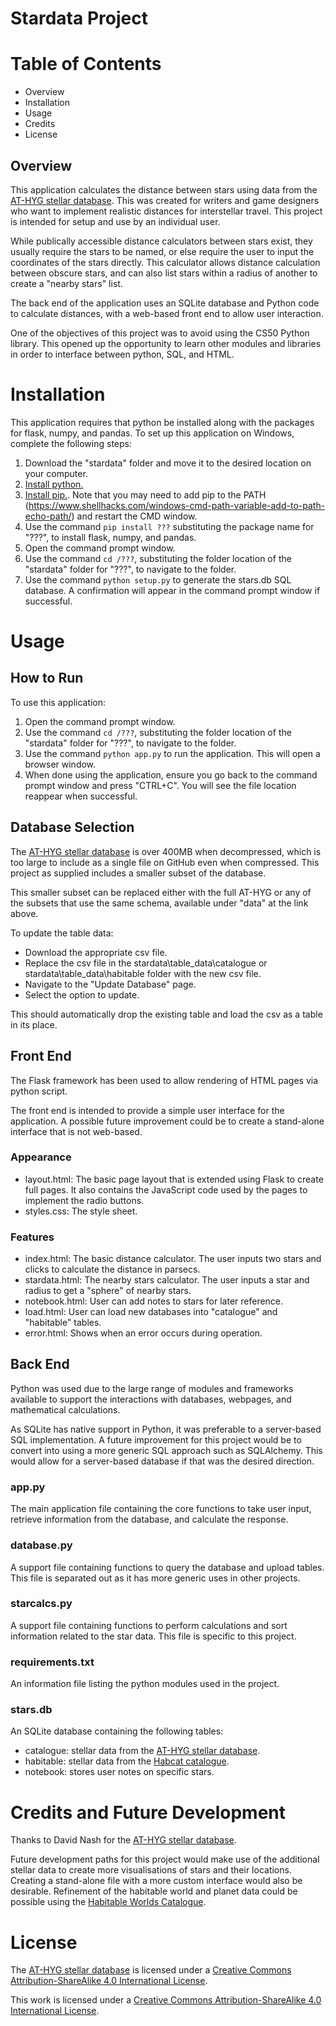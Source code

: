 # Stardata Project

# Table of Contents
- Overview
- Installation
- Usage
- Credits
- License

## Overview
This application calculates the distance between stars using data from the [AT-HYG stellar database](https://codeberg.org/astronexus/athyg.git). This was created for writers and game designers who want to implement realistic distances for interstellar travel. This project is intended for setup and use by an individual user.

While publically accessible distance calculators between stars exist, they usually require the stars to be named, or else require the user to input the coordinates of the stars directly. This calculator allows distance calculation between obscure stars, and can also list stars within a radius of another to create a "nearby stars" list.

The back end of the application uses an SQLite database and Python code to calculate distances, with a web-based front end to allow user interaction.

One of the objectives of this project was to avoid using the CS50 Python library. This opened up the opportunity to learn other modules and libraries in order to interface between python, SQL, and HTML.

# Installation
This application requires that python be installed along with the packages for flask, numpy, and pandas. To set up this application on Windows, complete the following steps:
1. Download the "stardata" folder and move it to the desired location on your computer.
2. [Install python.](https://www.geeksforgeeks.org/python/how-to-install-python-on-windows/)
3. [Install pip.](https://www.geeksforgeeks.org/installation-guide/how-to-install-pip-on-windows/). Note that you may need to add pip to the PATH (https://www.shellhacks.com/windows-cmd-path-variable-add-to-path-echo-path/) and restart the CMD window.
4. Use the command ```pip install ???``` substituting the package name for "???", to install flask, numpy, and pandas.
5. Open the command prompt window.
6. Use the command ```cd /???```, substituting the folder location of the "stardata" folder for "???", to navigate to the folder.
7. Use the command ```python setup.py``` to generate the stars.db SQL database. A confirmation will appear in the command prompt window if successful.

# Usage
## How to Run
To use this application:
1. Open the command prompt window.
2. Use the command ```cd /???```, substituting the folder location of the "stardata" folder for "???", to navigate to the folder.
3. Use the command ```python app.py``` to run the application. This will open a browser window.
4. When done using the application, ensure you go back to the command prompt window and press "CTRL+C". You will see the file location reappear when successful.

## Database Selection
The [AT-HYG stellar database](https://codeberg.org/astronexus/athyg.git) is over 400MB when decompressed, which is too large to include as a single file on GitHub even when compressed. This project as supplied includes a smaller subset of the database.

This smaller subset can be replaced either with the full AT-HYG or any of the subsets that use the same schema, available under "data" at the link above.

To update the table data:
- Download the appropriate csv file.
- Replace the csv file in the stardata\table_data\catalogue or stardata\table_data\habitable folder with the new csv file.
- Navigate to the "Update Database" page.
- Select the option to update.

This should automatically drop the existing table and load the csv as a table in its place.

## Front End
The Flask framework has been used to allow rendering of HTML pages via python script.

The front end is intended to provide a simple user interface for the application. A possible future improvement could be to create a stand-alone interface that is not web-based.

### Appearance
- layout.html: The basic page layout that is extended using Flask to create full pages. It also contains the JavaScript code used by the pages to implement the radio buttons.
- styles.css: The style sheet.

### Features
- index.html: The basic distance calculator. The user inputs two stars and clicks to calculate the distance in parsecs.
- stardata.html: The nearby stars calculator. The user inputs a star and radius to get a "sphere" of nearby stars.
- notebook.html: User can add notes to stars for later reference.
- load.html: User can load new databases into "catalogue" and "habitable" tables.
- error.html: Shows when an error occurs during operation.

## Back End
Python was used due to the large range of modules and frameworks available to support the interactions with databases, webpages, and mathematical calculations.

As SQLite has native support in Python, it was preferable to a server-based SQL implementation. A future improvement for this project would be to convert into using a more generic SQL approach such as SQLAlchemy. This would allow for a server-based database if that was the desired direction.

### app.py
The main application file containing the core functions to take user input, retrieve information from the database, and calculate the response.

### database.py
A support file containing functions to query the database and upload tables. This file is separated out as it has more generic uses in other projects.

### starcalcs.py
A support file containing functions to perform calculations and sort information related to the star data. This file is specific to this project.

### requirements.txt
An information file listing the python modules used in the project.

### stars.db
An SQLite database containing the following tables:
- catalogue: stellar data from the [AT-HYG stellar database](https://codeberg.org/astronexus/athyg.git).
- habitable: stellar data from the [Habcat catalogue](https://www.projectrho.com/public_html/starmaps/supplement/APJ-HABCAT2.zip).
- notebook: stores user notes on specific stars.

# Credits and Future Development
Thanks to David Nash for the [AT-HYG stellar database](https://codeberg.org/astronexus/athyg.git).

Future development paths for this project would make use of the additional stellar data to create more visualisations of stars and their locations. Creating a stand-alone file with a more custom interface would also be desirable. Refinement of the habitable world and planet data could be possible using the [Habitable Worlds Catalogue](https://phl.upr.edu/hwc/data).

# License
The [AT-HYG stellar database](https://codeberg.org/astronexus/athyg.git) is licensed under a [Creative Commons Attribution-ShareAlike 4.0 International License](http://creativecommons.org/licenses/by-sa/4.0/).

This work is licensed under a [Creative Commons Attribution-ShareAlike 4.0 International License](http://creativecommons.org/licenses/by-sa/4.0/).